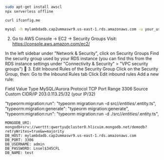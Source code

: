 
```bash

sudo apt-get install awscl
npx serverless offline

curl ifconfig.me

mysql -h mylambdadb.cap2ummaswr9.us-east-1.rds.amazonaws.com -u your_user -p


```



2. Go to AWS Console → EC2 → Security Groups
Visit: https://console.aws.amazon.com/ec2/

In the left sidebar under "Network & Security", click on Security Groups
Find the security group used by your RDS instance (you can find this from the RDS instance settings under "Connectivity & Security" > "VPC security groups")
🔹 3. Edit Inbound Rules of the Security Group
Click on the Security Group, then:
Go to the Inbound Rules tab
Click Edit inbound rules
Add a new rule:

Field	Value
Type	MySQL/Aurora
Protocol	TCP
Port Range	3306
Source	Custom
CIDR/IP	203.0.113.25/32 (your IP/32)


"typeorm:migration:run": "typeorm migration:run -d src/*/entities/*.entity.ts",
"typeorm:migration:generate": "typeorm migration:generate",
    "typeorm:migration:run": "typeorm migration:run -d ./src/*/entities/*.entity.ts",





    MONGODB_URI: mongodb+srv://werttt:qwertyu@cluster0.hlicuim.mongodb.net/demodb?retryWrites=true&w=majority
    DB_HOST: mylambdadb.cap2ummaswr9.us-east-1.rds.amazonaws.com
    DB_PORT: 3306
    DB_USERNAME: admin
    DB_PASSWORD: Lnsel$345CFL
    DB_NAME: test









